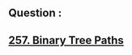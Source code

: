 ## Question : 
<h2> <a href="https://leetcode.com/problems/binary-tree-paths/">257. Binary Tree Paths</a>

